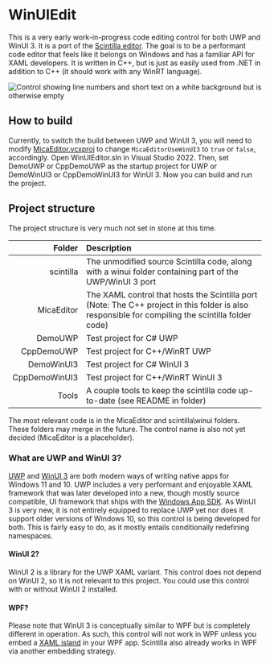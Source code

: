 # WinUIEdit
This is a very early work-in-progress code editing control for both UWP and WinUI 3. It is a port of the [Scintilla editor](https://www.scintilla.org/). The goal is to be a performant code editor that feels like it belongs on Windows and has a familiar API for XAML developers. It is written in C++, but is just as easily used from .NET in addition to C++ (it should work with any WinRT language).

![Control showing line numbers and short text on a white background but is otherwise empty](https://github.com/BreeceW/WinUIEdit/blob/main/Screenshots/Early.png)

## How to build
Currently, to switch the build between UWP and WinUI 3, you will need to modify [MicaEditor.vcxproj](https://github.com/BreeceW/WinUIEdit/blob/main/MicaEditor/MicaEditor.vcxproj) to change `MicaEditorUseWinUI3` to `true` or `false`, accordingly.
Open WinUIEditor.sln in Visual Studio 2022. Then, set DemoUWP or CppDemoUWP as the startup project for UWP or DemoWinUI3 or CppDemoWinUI3 for WinUI 3. Now you can build and run the project.

## Project structure
The project structure is very much not set in stone at this time.

|Folder|Description|
|-:|:-|
|scintilla|The unmodified source Scintilla code, along with a winui folder containing part of the UWP/WinUI 3 port|
|MicaEditor|The XAML control that hosts the Scintilla port (Note: The C++ project in this folder is also responsible for compiling the scintilla folder code)|
|DemoUWP|Test project for C# UWP|
|CppDemoUWP|Test project for C++/WinRT UWP|
|DemoWinUI3|Test project for C# WinUI 3|
|CppDemoWinUI3|Test project for C++/WinRT WinUI 3|
|Tools|A couple tools to keep the scintilla code up-to-date (see README in folder)|

The most relevant code is in the MicaEditor and scintilla\winui folders. These folders may merge in the future. The control name is also not yet decided (MicaEditor is a placeholder).

### What are UWP and WinUI 3?
[UWP](https://docs.microsoft.com/en-us/windows/uwp/) and [WinUI 3](https://docs.microsoft.com/en-us/windows/apps/winui/winui3/) are both modern ways of writing native apps for Windows 11 and 10. UWP includes a very performant and enjoyable XAML framework that was later developed into a new, though mostly source compatible, UI framework that ships with the [Windows App SDK](https://docs.microsoft.com/en-us/windows/apps/windows-app-sdk/). As WinUI 3 is very new, it is not entirely equipped to replace UWP yet nor does it support older versions of Windows 10, so this control is being developed for both. This is fairly easy to do, as it mostly entails conditionally redefining namespaces.

#### WinUI 2?
WinUI 2 is a library for the UWP XAML variant. This control does not depend on WinUI 2, so it is not relevant to this project. You could use this control with or without WinUI 2 installed.

#### WPF?
Please note that WinUI 3 is conceptually similar to WPF but is completely different in operation. As such, this control will not work in WPF unless you embed a [XAML island](https://docs.microsoft.com/en-us/windows/apps/desktop/modernize/xaml-islands) in your WPF app. Scintilla also already works in WPF via another embedding strategy.
